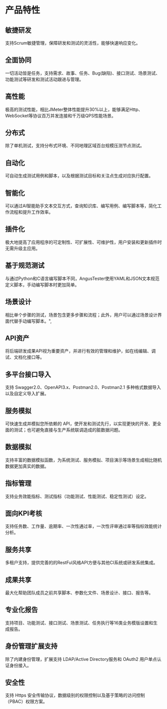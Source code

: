# 产品特性

## 敏捷研发

支持Scrum敏捷管理，保障研发和测试的灵活性，能够快速响应变化。

## 全面协同

一切活动皆是任务，支持需求、故事、任务、Bug(缺陷)、接口测试、场景测试、功能测试等研发和测试活动跟进与管理。

## 高性能

极高的测试性能，相比JMeter整体性能提升30%以上，能够满足Http、WebSocket等协议百万并发连接和千万级QPS性能场景。

## 分布式

除了单机测试，支持分布式环境、不同地理区域百台规模压测节点测试。

## 自动化

可自动生成测试用例和脚本，以及根据测试目标和关注点生成对应执行配置。

## 智能化

可以通过AI智能助手文本交互方式，查询知识库、编写用例、编写脚本等，简化工作流程和提升工作效率。

## 插件化

极大地提高了应用程序的可定制性、可扩展性、可维护性，用户安装和更新插件时无需升级主应用。

## 基于规范测试

与通过Python和C语言编写脚本不同，AngusTester使用YAML和JSON文本规范定义脚本，手动编写脚本时更加简单。

## 场景设计

相比单个步骤的测试，场景包含更多步骤和流程；此外，用户可以通过场景设计界面代替手动编写脚本。",

## API资产

将后端研发成果API视为重要资产，并进行有效的管理和维护，如在线编辑、调试、文档化接口等。

## 多平台接口导入

支持 Swagger2.0、OpenAPI3.x、Postman2.0、Postman2.1 多种格式数据导入以及自定义导入扩展。

## 服务模拟

可快速生成并模拟您所依赖的 API，使开发和测试先行，以实现更快的开发、更全面的测试；也可避免直接与生产系统联调造成的脏数据问题。

## 数据模拟

支持丰富的数据模拟函数，为系统测试、服务模拟、项目演示等场景生成相比随机数据更加真实的数据。

## 指标管理

支持业务效能指标、测试指标（功能测试、性能测试、稳定性测试）设定。

## 面向KPI考核

支持任务数、工作量、逾期率、一次性通过率，一次性评审通过率等指标效能统计分析。

## 服务共享

多租户支持，提供完善的的RestFul风格API方便与其他CI系统或研发系统集成。

## 成果共享

最大化帮助团队成员之前共享脚本、参数化文件、场景设计、接口、报告等。

## 专业化报告

支持项目、功能测试、接口测试、场景测试、任务执行等16类业务模版设置和生成报告。

## 身份管理扩展支持

除了内建身份管理，扩展支持 LDAP/Active Directory服务和 OAuth2 用户单点认证身份接入。

## 安全性

支持 Https 安全传输协议，数据级别的权限控制以及基于策略的访问控制（PBAC）权限方案。


